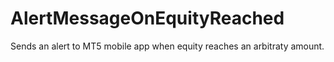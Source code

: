 # AlertMessageOnEquityReached
Sends an alert to MT5 mobile app when equity reaches an arbitraty amount.
